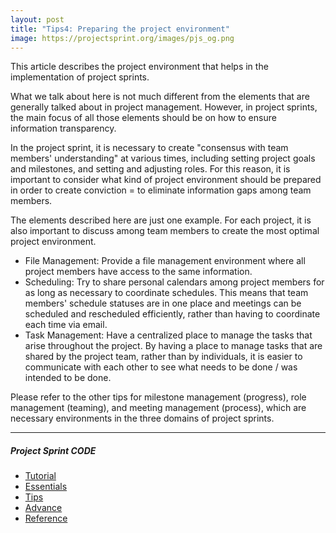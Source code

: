 ```yaml
---
layout: post
title: "Tips4: Preparing the project environment"
image: https://projectsprint.org/images/pjs_og.png
---
```


This article describes the project environment that helps in the implementation of project sprints.

What we talk about here is not much different from the elements that are generally talked about in project management. However, in project sprints, the main focus of all those elements should be on how to ensure information transparency.

In the project sprint, it is necessary to create "consensus with team members' understanding" at various times, including setting project goals and milestones, and setting and adjusting roles. For this reason, it is important to consider what kind of project environment should be prepared in order to create conviction = to eliminate information gaps among team members.

The elements described here are just one example. For each project, it is also important to discuss among team members to create the most optimal project environment.

- File Management: Provide a file management environment where all project members have access to the same information.
- Scheduling: Try to share personal calendars among project members for as long as necessary to coordinate schedules. This means that team members' schedule statuses are in one place and meetings can be scheduled and rescheduled efficiently, rather than having to coordinate each time via email.
- Task Management: Have a centralized place to manage the tasks that arise throughout the project. By having a place to manage tasks that are shared by the project team, rather than by individuals, it is easier to communicate with each other to see what needs to be done / was intended to be done.

Please refer to the other tips for milestone management (progress), role management (teaming), and meeting management (process), which are necessary environments in the three domains of project sprints.

---

##### Project Sprint CODE
- [Tutorial](../tutorial/index.md)
- [Essentials](../essentials.md)
- [Tips](../tips/index.md)
- [Advance](../advance.md)
- [Reference](../reference.md)

